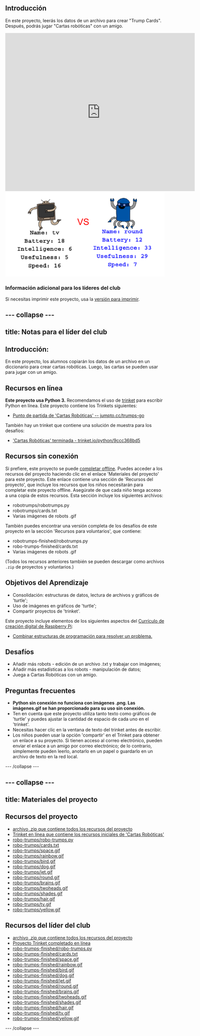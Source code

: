 ## Introducción

En este proyecto, leerás los datos de un archivo para crear "Trump Cards". Después, podrás jugar "Cartas robóticas" con un amigo.

<div class="trinket">
  <iframe src="https://trinket.io/embed/python/9ccc368bd5?outputOnly=true&start=result" width="600" height="500" frameborder="0" marginwidth="0" marginheight="0" allowfullscreen>
  </iframe>
  <img src="images/robotrumps-finished.png">
</div>

### Información adicional para los líderes del club

Si necesitas imprimir este proyecto, usa la [versión para imprimir](https://projects.raspberrypi.org/en/projects/robo-trumps/print).

## \--- collapse \---

## title: Notas para el líder del club

## Introducción:

En este proyecto, los alumnos copiarán los datos de un archivo en un diccionario para crear cartas robóticas. Luego, las cartas se pueden usar para jugar con un amigo.

## Recursos en línea

**Este proyecto usa Python 3.** Recomendamos el uso de [trinket](https://trinket.io/) para escribir Python en línea. Este proyecto contiene los Trinkets siguientes:

* [Punto de partida de 'Cartas Robóticas' -- jumpto.cc/trumps-go](http://jumpto.cc/trumps-go)

También hay un trinket que contiene una solución de muestra para los desafíos:

* ['Cartas Robóticas' terminada - trinket.io/python/9ccc368bd5](https://trinket.io/python/9ccc368bd5)

## Recursos sin conexión

Si prefiere, este proyecto se puede [completar offline](https://www.codeclubprojects.org/en-GB/resources/python-working-offline/). Puedes acceder a los recursos del proyecto haciendo clic en el enlace 'Materiales del proyecto' para este proyecto. Este enlace contiene una sección de 'Recursos del proyecto', que incluye los recursos que los niños necesitarán para completar este proyecto offline. Asegúrate de que cada niño tenga acceso a una copia de estos recursos. Esta sección incluye los siguientes archivos:

* robotrumps/robotrumps.py
* robotrumps/cards.txt
* Varias imágenes de robots .gif

También puedes encontrar una versión completa de los desafíos de este proyecto en la sección 'Recursos para voluntarios', que contiene:

* robotrumps-finished/robotrumps.py
* robo-trumps-finished/cards.txt
* Varias imágenes de robots .gif

(Todos los recursos anteriores también se pueden descargar como archivos `.zip` de proyectos y voluntarios.)

## Objetivos del Aprendizaje

* Consolidación: estructuras de datos, lectura de archivos y gráficos de 'turtle';
* Uso de imágenes en gráficos de 'turtle';
* Compartir proyectos de 'trinket'.

Este proyecto incluye elementos de los siguientes aspectos del [Currículo de creación digital de Raspberry Pi](http://rpf.io/curriculum):

* [Combinar estructuras de programación para resolver un problema.](https://www.raspberrypi.org/curriculum/programming/builder)

## Desafíos

* Añadir más robots - edición de un archivo .txt y trabajar con imágenes;
* Añadir más estadísticas a los robots - manipulación de datos;
* Juega a Cartas Robóticas con un amigo.

## Preguntas frecuentes

* **Python sin conexión no funciona con imágenes .png. Las imágenes.gif se han proporcionado para su uso sin conexión.**
* Ten en cuenta que este proyecto utiliza tanto texto como gráficos de 'turtle' y puedes ajustar la cantidad de espacio de cada uno en el 'trinket'.
* Necesitas hacer clic en la ventana de texto del trinket antes de escribir.
* Los niños pueden usar la opción 'compartir' en el Trinket para obtener un enlace a su proyecto. Si tienen acceso al correo electrónico, pueden enviar el enlace a un amigo por correo electrónico; de lo contrario, simplemente pueden leerlo, anotarlo en un papel o guardarlo en un archivo de texto en la red local.

\--- /collapse \---

## \--- collapse \---

## title: Materiales del proyecto

## Recursos del proyecto

* [archivo .zip que contiene todos los recursos del proyecto](resources/robo-trumps-project-resources.zip)
* [Trinket en línea que contiene los recursos iniciales de 'Cartas Robóticas'](http://jumpto.cc/trumps-go)
* [robo-trumps/robo-trumps.py](resources/robo-trumps-robo-trumps.py)
* [robo-trumps/cards.txt](resources/robo-trumps-cards.txt)
* [robo-trumps/space.gif](resources/robo-trumps-space.gif)
* [robo-trumps/rainbow.gif](resources/robo-trumps-rainbow.gif)
* [robo-trumps/bird.gif](resources/robo-trumps-bird.gif)
* [robo-trumps/dog.gif](resources/robo-trumps-dog.gif)
* [robo-trumps/jet.gif](resources/robo-trumps-jet.gif)
* [robo-trumps/round.gif](resources/robo-trumps-round.gif)
* [robo-trumps/brains.gif](resources/robo-trumps-brains.gif)
* [robo-trumps/twoheads.gif](resources/robo-trumps-twoheads.gif)
* [robo-trumps/shades.gif](resources/robo-trumps-shades.gif)
* [robo-trumps/hair.gif](resources/robo-trumps-hair.gif)
* [robo-trumps/tv.gif](resources/robo-trumps-tv.gif)
* [robo-trumps/yellow.gif](resources/robo-trumps-yellow.gif)

## Recursos del líder del club

* [archivo .zip que contiene todos los recursos del proyecto](resources/robotrumps-volunteer-resources.zip)
* [Proyecto Trinket completado en línea](https://trinket.io/python/9ccc368bd5)
* [robo-trumps-finished/robo-trumps.py](resources/robo-trumps-finished-robo-trumps.py)
* [robo-trumps-finished/cards.txt](resources/robo-trumps-finished-cards.txt)
* [robo-trumps-finished/space.gif](resources/robo-trumps-finished-space.gif)
* [robo-trumps-finished/rainbow.gif](resources/robo-trumps-finished-rainbow.gif)
* [robo-trumps-finished/bird.gif](resources/robo-trumps-finished-bird.gif)
* [robo-trumps-finished/dog.gif](resources/robo-trumps-finished-dog.gif)
* [robo-trumps-finished/jet.gif](resources/robo-trumps-finished-jet.gif)
* [robo-trumps-finished/round.gif](resources/robo-trumps-finished-round.gif)
* [robo-trumps-finished/brains.gif](resources/robo-trumps-finished-brains.gif)
* [robo-trumps-finished/twoheads.gif](resources/robo-trumps-finished-twoheads.gif)
* [robo-trumps-finished/shades.gif](resources/robo-trumps-finished-shades.gif)
* [robo-trumps-finished/hair.gif](resources/robo-trumps-finished-hair.gif)
* [robo-trumps-finished/tv.gif](resources/robo-trumps-finished-tv.gif)
* [robo-trumps-finished/yellow.gif](resources/robo-trumps-finished-yellow.gif)

\--- /collapse \---